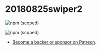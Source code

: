 # 20180825swiper2

![npm (scoped)](https://img.shields.io/npm/v/@liwenhan/tiny)


![npm (scoped)](https://img.shields.io/npm/v/@liwenhan/tiny?style=for-the-badge)


- [Become a backer or sponsor on Patreon](https://www.patreon.com/evanyou).
